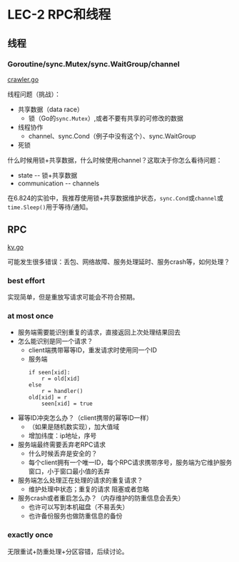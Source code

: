 # LEC-2 RPC和线程

## 线程

### Goroutine/sync.Mutex/sync.WaitGroup/channel

[crawler.go](https://pdos.csail.mit.edu/6.824/notes/crawler.go)

线程问题（挑战）：

+ 共享数据（data race）
    + 锁（Go的`sync.Mutex`）,或者不要有共享的可修改的数据
+ 线程协作
    + channel、sync.Cond（例子中没有这个）、sync.WaitGroup
+ 死锁

什么时候用锁\+共享数据，什么时候使用channel？这取决于你怎么看待问题：

+ state -- 锁\+共享数据
+ communication -- channels

在6.824的实验中，我推荐使用锁\+共享数据维护状态，`sync.Cond`或`channel`或`time.Sleep()`用于等待/通知。


## RPC

[kv.go](https://pdos.csail.mit.edu/6.824/notes/kv.go)

可能发生很多错误：丢包、网络故障、服务处理延时、服务crash等，如何处理？

### best effort

实现简单，但是重放写请求可能会不符合预期。

### at most once

+ 服务端需要能识别重复的请求，直接返回上次处理结果回去
+ 怎么能识别是同一个请求？
    + client端携带幂等ID，重发请求时使用同一个ID
    + 服务端
        ```
		if seen[xid]:
		    r = old[xid]
    	else
		    r = handler()
      	old[xid] = r
		    seen[xid] = true
        ```
+ 幂等ID冲突怎么办？（client携带的幂等ID一样）
    + （如果是随机数实现），加大值域
    + 增加纬度：ip地址，序号
+ 服务端最终需要丢弃老RPC请求
    + 什么时候丢弃是安全的？
    + 每个client拥有一个唯一ID，每个RPC请求携带序号，服务端为它维护服务窗口，小于窗口最小值的丢弃
+ 服务端怎么处理正在处理的请求的重复请求？
    + 维护处理中状态；重复的请求 阻塞或者忽略
+ 服务crash或者重启怎么办？（内存维护的防重信息会丢失）
    + 也许可以写到本机磁盘（不易丢失）
    + 也许备份服务也做防重信息的备份

### exactly once

无限重试\+防重处理\+分区容错，后续讨论。
